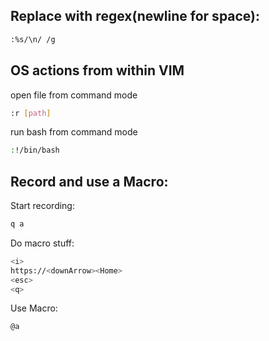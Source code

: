 

## Replace with regex(newline for space):
```bash
:%s/\n/ /g
```


## OS actions from within VIM
open file from command mode
```bash
:r [path]
```

run bash from command mode
```bash
:!/bin/bash
```



## Record and use a Macro:
Start recording:
```bash
q a
```
Do macro stuff:
```bash
<i>
https://<downArrow><Home>
<esc>
<q>
```

Use Macro:
```bash
@a
```

